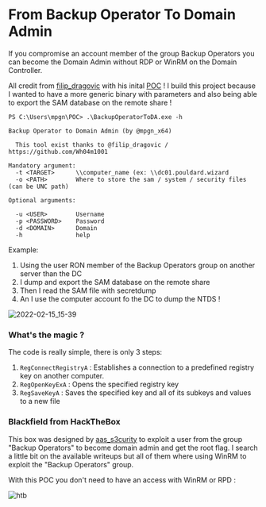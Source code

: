# From Backup Operator To Domain Admin

If you compromise an account member of the group Backup Operators you can become the Domain Admin without RDP or WinRM on the Domain Controller.

All credit from [filip_dragovic](https://twitter.com/filip_dragovic) with his inital [POC](https://raw.githubusercontent.com/Wh04m1001/Random/main/BackupOperators.cpp) ! I build this project because I wanted to have a more generic binary with parameters and also being able to export the SAM database on the remote share ! 

```
PS C:\Users\mpgn\POC> .\BackupOperatorToDA.exe -h

Backup Operator to Domain Admin (by @mpgn_x64)

  This tool exist thanks to @filip_dragovic / https://github.com/Wh04m1001

Mandatory argument:
  -t <TARGET>      \\computer_name (ex: \\dc01.pouldard.wizard
  -o <PATH>        Where to store the sam / system / security files (can be UNC path)

Optional arguments:

  -u <USER>        Username
  -p <PASSWORD>    Password
  -d <DOMAIN>      Domain
  -h               help
```

Example: 

1. Using the user RON member of the Backup Operators group on another server than the DC
2. I dump and export the SAM database on the remote share
3. Then I read the SAM file with secretdump 
4. An I use the computer account fo the DC to dump the NTDS !

![2022-02-15_15-39](https://user-images.githubusercontent.com/5891788/154149582-42652915-57bd-436d-94b6-442aec6288b6.png)

### What's the magic ?

The code is really simple, there is only 3 steps:

1. `RegConnectRegistryA` : Establishes a connection to a predefined registry key on another computer.
2. `RegOpenKeyExA` : Opens the specified registry key
3. `RegSaveKeyA` : Saves the specified key and all of its subkeys and values to a new file

### Blackfield from HackTheBox

This box was designed by [aas_s3curity](https://twitter.com/aas_s3curity) to exploit a user from the group "Backup Operators" to become domain admin and get the root flag.
I search a little bit on the available writeups but all of them where using WinRM to exploit the "Backup Operators" group.

With this POC you don't need to have an access with WinRM or RPD :

![htb](https://user-images.githubusercontent.com/5891788/154149493-094cada5-61a5-431d-b95c-ae5be6f65ee1.PNG)

